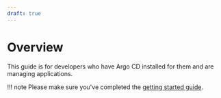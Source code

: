 ```yaml
---
draft: true
---
```


# Overview

This guide is for developers who have Argo CD installed for them and are managing applications.

!!! note
    Please make sure you've completed the [getting started guide](../getting_started.md). 
